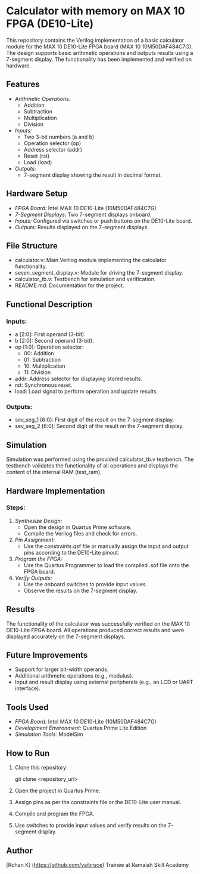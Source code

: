 # Calculator with memory on MAX 10 FPGA (DE10-Lite)

This repository contains the Verilog implementation of a basic calculator module for the MAX 10 DE10-Lite FPGA board (MAX 10 10M50DAF484C7G). The design supports basic arithmetic operations and outputs results using a 7-segment display. The functionality has been implemented and verified on hardware.

## Features
- *Arithmetic Operations:*
  - Addition
  - Subtraction
  - Multiplication
  - Division
- *Inputs:*
  - Two 3-bit numbers (a and b)
  - Operation selector (op)
  - Address selector (addr)
  - Reset (rst)
  - Load (load)
- *Outputs:*
  - 7-segment display showing the result in decimal format.

## Hardware Setup
- *FPGA Board:* Intel MAX 10 DE10-Lite (10M50DAF484C7G)
- *7-Segment Displays:* Two 7-segment displays onboard.
- *Inputs:* Configured via switches or push buttons on the DE10-Lite board.
- *Outputs:* Results displayed on the 7-segment displays.

## File Structure
- calculator.v: Main Verilog module implementing the calculator functionality.
- seven_segment_display.v: Module for driving the 7-segment display.
- calculator_tb.v: Testbench for simulation and verification.
- README.md: Documentation for the project.

## Functional Description
### Inputs:
- a [2:0]: First operand (3-bit).
- b [2:0]: Second operand (3-bit).
- op [1:0]: Operation selector:
  - 00: Addition
  - 01: Subtraction
  - 10: Multiplication
  - 11: Division
- addr: Address selector for displaying stored results.
- rst: Synchronous reset.
- load: Load signal to perform operation and update results.

### Outputs:
- sev_seg_1 [6:0]: First digit of the result on the 7-segment display.
- sev_seg_2 [6:0]: Second digit of the result on the 7-segment display.

## Simulation
Simulation was performed using the provided calculator_tb.v testbench. The testbench validates the functionality of all operations and displays the content of the internal RAM (test_ram).

## Hardware Implementation
### Steps:
1. *Synthesize Design:*
   - Open the design in Quartus Prime software.
   - Compile the Verilog files and check for errors.
2. *Pin Assignment:*
   - Use the constraints.qsf file or manually assign the input and output pins according to the DE10-Lite pinout.
3. *Program the FPGA:*
   - Use the Quartus Programmer to load the compiled .sof file onto the FPGA board.
4. *Verify Outputs:*
   - Use the onboard switches to provide input values.
   - Observe the results on the 7-segment display.

## Results
The functionality of the calculator was successfully verified on the MAX 10 DE10-Lite FPGA board. All operations produced correct results and were displayed accurately on the 7-segment displays.

## Future Improvements
- Support for larger bit-width operands.
- Additional arithmetic operations (e.g., modulus).
- Input and result display using external peripherals (e.g., an LCD or UART interface).

## Tools Used
- *FPGA Board:* Intel MAX 10 DE10-Lite (10M50DAF484C7G)
- *Development Environment:* Quartus Prime Lite Edition
- *Simulation Tools:* ModelSim

## How to Run
1. Clone this repository:
   
   git clone <repository_url>
   
2. Open the project in Quartus Prime.
3. Assign pins as per the constraints file or the DE10-Lite user manual.
4. Compile and program the FPGA.
5. Use switches to provide input values and verify results on the 7-segment display.

## Author
[Rohan K] (https://github.com/vaibruce)
Trainee at Ramaiah Skill Academy

